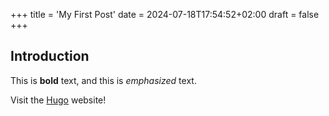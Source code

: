 +++
title = 'My First Post'
date = 2024-07-18T17:54:52+02:00
draft = false
+++
## Introduction

This is **bold** text, and this is *emphasized* text.

Visit the [Hugo](https://gohugo.io) website!